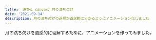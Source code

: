```yaml
---
title: 【HTML canvas】月の満ち欠け
date: '2021-09-14'
description: 月の満ち欠けの過程が直感的に分かるようにアニメーション化しました
---
```


月の満ち欠けを直感的に理解するために、アニメーションを作ってみました。

<moon-phases></moon-phases>

